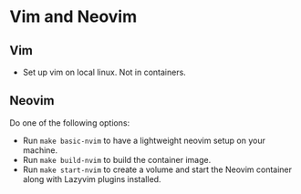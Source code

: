 # Vim and Neovim

## Vim
- Set up vim on local linux. Not in containers.

## Neovim
Do one of the following options:
- Run `make basic-nvim` to have a lightweight neovim setup on your machine.
- Run `make build-nvim` to build the container image.
- Run `make start-nvim` to create a volume and start the Neovim container along with Lazyvim plugins installed.
